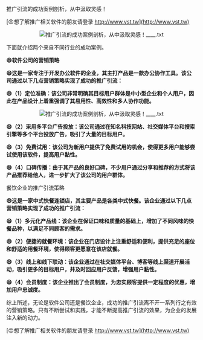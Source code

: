 推广引流的成功案例剖析，从中汲取灵感！

[😍想了解推广相关软件的朋友请登录 http://www.vst.tw](http://www.vst.tw)

 <center><img src="https://vst.tw/MP4/tuiguang/png/8.png" alt="推广引流的成功案例剖析，从中汲取灵感！____.txt"></center>

下面就介绍两个来自不同行业的成功案例。

**😄软件公司的营销策略**

**😄这是一家专注于开发办公软件的企业，其主打产品是一款办公协作工具。该公司通过以下几点营销策略实现了成功的推广引流：**

**😄（1）定位准确：该公司非常明确其目标用户群体是中小型企业和个人用户，因此在产品设计上着重强调了其易用性、高效性和多人协作功能。**

 <center><img src="https://vst.tw/MP4/tuiguang/png/6.png" alt="推广引流的成功案例剖析，从中汲取灵感！____.txt"></center>

**😄（2）采用多平台广告投放：该公司通过在知名科技网站、社交媒体平台和搜索引擎等多个平台投放广告，吸引了大量的目标用户。**

**😄（3）免费试用：该公司为新用户提供了免费试用的机会，使得更多用户能够尝试使用该软件，提高用户黏性。**

**😄（4）口碑传播：由于其产品的良好口碑，不少用户通过分享和推荐的方式将该产品推荐给他人，进一步扩大了该公司的用户群体。**

餐饮企业的推广引流策略

**😄这是一家中式快餐连锁店，其主要产品是各类中式快餐。该企业通过以下几点营销策略实现了成功的推广引流：**

**😄（1）多元化产品线：该企业在保证口味和质量的基础上，增加了不同风味的快餐品种，以满足不同顾客的需求。**

**😄（2）便捷的就餐环境：该企业在门店设计上注重舒适和便利，提供充足的座位和舒适的用餐环境，使得顾客更愿意在该店就餐。**

**😄（3）线上和线下联动：该企业通过在社交媒体平台、博客等线上渠道开展活动，吸引更多的目标用户，并及时回应用户反馈，增强用户黏性。**

**😄（4）会员制度：该企业推出了会员制度，为忠实顾客提供一定程度的优惠，增加用户忠诚度。**

综上所述，无论是软件公司还是餐饮企业，成功的推广引流离不开一系列行之有效的营销策略。只有不断尝试和实践，才能不断提高推广引流的效果，为企业的发展注入新的动力。

[😍想了解推广相关软件的朋友请登录 http://www.vst.tw](http://www.vst.tw)



